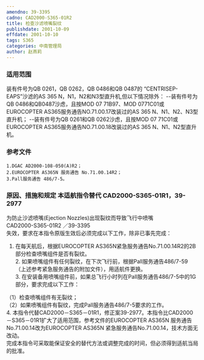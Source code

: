 ```yaml
---
amendno: 39-3395  
cadno: CAD2000-S365-01R2  
title: 检查沙滤喷嘴裂纹  
publishdate: 2001-10-09  
effdate: 2001-10-10  
tags: S365  
categories: 中南管理局  
author: 赵燕莉  
---
```

  
### 适用范围  
装有件号为QB 0261，QB 0262，QB 0486和QB 0487的 “CENTRISEP-EAPS”沙滤的AS 365 N，N1，N2和N3型直升机,但以下情况除外：
--装有件号为QB 0486和QB0487沙虑，且按MOD 07 71B97、MOD 0771C01或EUROCOPTER AS365服务通告NO.71.00.17改装过的AS 365 N、N1、N2、N3型直升机；
--装有件号为QB 0261和QB 0262沙虑，且按MOD 07 71C01或EUROCOPTER AS365服务通告NO.71.00.18改装过的AS 365 N、N1、N2型直升机。  
  
<!--more-->  
### 参考文件  
    1.DGAC AD2000-108-050(A)R2；  
    2.EUROCOPTER AS365N 服务通告 No.71.00.14R2；  
    3.Pall服务通告 486/7-5。  
  
### 原因、措施和规定 本适航指令替代 CAD2000-S365-01R1，39-2977  
为防止沙滤喷嘴(Ejection Nozzles)出现裂纹而导致飞行中喷嘴  
 CAD2000-S365-01R2 ／39-3395  
失效，要求在本指令原版生效后必须完成以下工作，除非已事先完成：  
 1. 在每天航后，根据EUROCOPTER AS365N紧急服务通告No.71.00.14R2的2B部分检查喷嘴组件是否有裂纹。  
    2. 如果喷嘴组件有任何裂纹，在下次飞行前，根据Pall服务通告486/7-59（上述参考紧急服务通告的附加文件），用适航件更换。  
    3. 在安装备用喷嘴组件前，如果总飞行小时列在Pall服务通告486/7-5中的1G部分，要求完成以下工作：  
  
（1）检查喷嘴组件有无裂纹；  
    （2）如果喷嘴组件有裂纹，完成Pall服务通告486/7-5要求的工作。  
    4. 本指令代替CAD2000－S365－01R1，修正案39-2977。本指令比CAD2000－S365－01R1扩大了适用范围，参考文件的EUROCOPTER AS365N 服务通告No.71.00.14改为EUROCOPTER AS365N 紧急服务通告No.71.00.14，技术方面无改动。  
    完成本指令可采取能保证安全的替代方法或调整完成的时间，但必须得到适航当局的批准。  
